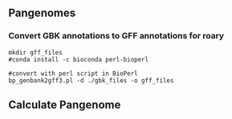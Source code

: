 ## Pangenomes
### Convert GBK annotations to GFF annotations for roary
```
mkdir gff_files
#conda install -c bioconda perl-bioperl

#convert with perl script in BioPerl
bp_genbank2gff3.pl -d ./gbk_files -o gff_files
```

## Calculate Pangenome
